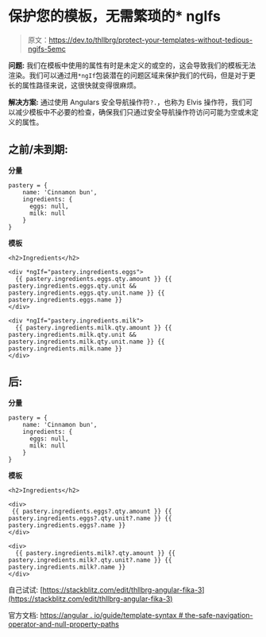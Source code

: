 # 保护您的模板，无需繁琐的* ngIfs

> 原文：<https://dev.to/thllbrg/protect-your-templates-without-tedious-ngifs-5emc>

**问题:**
我们在模板中使用的属性有时是未定义的或空的，这会导致我们的模板无法渲染。我们可以通过用`*ngIf`包装潜在的问题区域来保护我们的代码，但是对于更长的属性路径来说，这很快就变得很麻烦。

**解决方案:**
通过使用 Angulars 安全导航操作符`?.`，也称为 Elvis 操作符，我们可以减少模板中不必要的检查，确保我们只通过安全导航操作符访问可能为空或未定义的属性。

## 之前/未到期:

**分量**

```
pastery = {
    name: 'Cinnamon bun',
    ingredients: {
      eggs: null,
      milk: null
    }
} 
```

**模板**

```
<h2>Ingredients</h2>

<div *ngIf="pastery.ingredients.eggs">
  {{ pastery.ingredients.eggs.qty.amount }} {{ pastery.ingredients.eggs.qty.unit && pastery.ingredients.eggs.qty.unit.name }} {{ pastery.ingredients.eggs.name }}
</div>

<div *ngIf="pastery.ingredients.milk">
  {{ pastery.ingredients.milk.qty.amount }} {{ pastery.ingredients.milk.qty.unit && pastery.ingredients.milk.qty.unit.name }} {{ pastery.ingredients.milk.name }}
</div> 
```

## 后:

**分量**

```
pastery = {
    name: 'Cinnamon bun',
    ingredients: {
      eggs: null,
      milk: null
    }
} 
```

**模板**

```
<h2>Ingredients</h2>

<div>
 {{ pastery.ingredients.eggs?.qty.amount }} {{ pastery.ingredients.eggs?.qty.unit?.name }} {{ pastery.ingredients.eggs?.name }}
</div>

<div>
  {{ pastery.ingredients.milk?.qty.amount }} {{ pastery.ingredients.milk?.qty.unit?.name }} {{ pastery.ingredients.milk?.name }}
</div> 
```

自己试试:
[https://stackblitz.com/edit/thllbrg-angular-fika-3](https://stackblitz.com/edit/thllbrg-angular-fika-3)

官方文档:
[https://angular . io/guide/template-syntax # the-safe-navigation-operator-and-null-property-paths](https://angular.io/guide/template-syntax#the-safe-navigation-operator----and-null-property-paths)